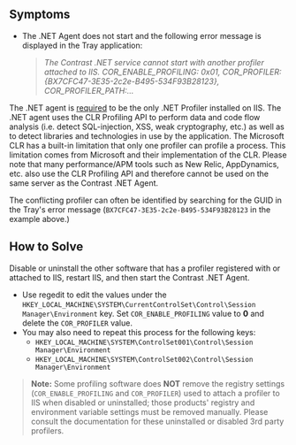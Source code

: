 <!--
title: "Contrast.NET Service Cannot Start with Another Profiler Attached to IIS"
description: "Troubleshoot guide for .NET agent issues"
-->

## Symptoms
* The .NET Agent does not start and the following error message is displayed in the Tray application: 

    > *The Contrast .NET service cannot start with another profiler attached to IIS. COR_ENABLE_PROFILING: 0x01, COR_PROFILER: {BX7CFC47-3E35-2c2e-B495-534F93B28123}, COR_PROFILER_PATH:...*

The .NET agent is [required](installation-netoverview.html) to be the only .NET Profiler installed on IIS. The .NET agent uses the CLR Profiling API to perform data and code flow analysis (i.e. detect SQL-injection, XSS, weak cryptography, etc.) as well as to detect libraries and technologies in use by the application. The Microsoft CLR has a built-in limitation that only one profiler can profile a process. This limitation comes from Microsoft and their implementation of the CLR. Please note that many performance/APM tools such as New Relic, AppDynamics, etc. also use the CLR Profiling API and therefore cannot be used on the same server as the Contrast .NET Agent.  

The conflicting profiler can often be identified by searching for the GUID in the Tray's error message (```BX7CFC47-3E35-2c2e-B495-534F93B28123``` in the example above.)

## How to Solve
Disable or uninstall the other software that has a profiler registered with or attached to IIS, restart IIS, and then start the Contrast .NET Agent. 
  * Use regedit to edit the values under the ```HKEY_LOCAL_MACHINE\SYSTEM\CurrentControlSet\Control\Session Manager\Environment``` key. Set ```COR_ENABLE_PROFILING``` value to **0** and delete the ```COR_PROFILER``` value.
  * You may also need to repeat this process for the following keys:
    * ```HKEY_LOCAL_MACHINE\SYSTEM\ControlSet001\Control\Session Manager\Environment```
    * ```HKEY_LOCAL_MACHINE\SYSTEM\ControlSet002\Control\Session Manager\Environment```

> **Note:** Some profiling software does **NOT** remove the registry settings (```COR_ENABLE_PROFILING``` and ```COR_PROFILER```) used to attach a profiler to IIS when disabled or uninstalled; those products' registry and environment variable settings must be removed manually. Please consult the documentation for these uninstalled or disabled 3rd party profilers.